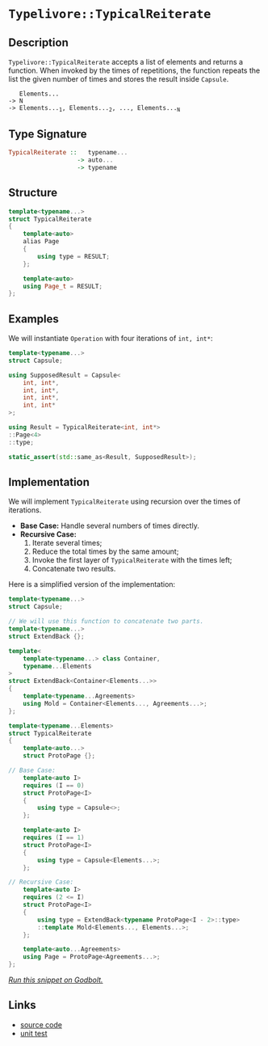 <!-- Copyright 2024 Feng Mofan
SPDX-License-Identifier: Apache-2.0 -->

# `Typelivore::TypicalReiterate`

## Description

`Typelivore::TypicalReiterate` accepts a list of elements and returns a function. When invoked by the times of repetitions, the function repeats the list the given number of times and stores the result inside `Capsule`.

<pre><code>   Elements...
-> N
-> Elements...<sub>1</sub>, Elements...<sub>2</sub>, ..., Elements...<sub>N</sub></code></pre>

## Type Signature

```Haskell
TypicalReiterate ::   typename...
                   -> auto...
                   -> typename
```

## Structure

```C++
template<typename...>
struct TypicalReiterate
{
    template<auto>
    alias Page
    {
        using type = RESULT;
    };

    template<auto>
    using Page_t = RESULT;
};
```

## Examples

We will instantiate `Operation` with four iterations of `int, int*`:

```C++
template<typename...>
struct Capsule;

using SupposedResult = Capsule<
    int, int*,
    int, int*,
    int, int*,
    int, int*
>;

using Result = TypicalReiterate<int, int*>
::Page<4>
::type;

static_assert(std::same_as<Result, SupposedResult>);
```

## Implementation

We will implement `TypicalReiterate` using recursion over the times of iterations.

- **Base Case:** Handle several numbers of times directly.
- **Recursive Case:**
  1. Iterate several times;
  2. Reduce the total times by the same amount;
  3. Invoke the first layer of `TypicalReiterate` with the times left;
  4. Concatenate two results.

Here is a simplified version of the implementation:

```C++
template<typename...>
struct Capsule;

// We will use this function to concatenate two parts.
template<typename...>
struct ExtendBack {};

template<
    template<typename...> class Container,
    typename...Elements
>
struct ExtendBack<Container<Elements...>>
{
    template<typename...Agreements>
    using Mold = Container<Elements..., Agreements...>;
};

template<typename...Elements>
struct TypicalReiterate
{
    template<auto...>
    struct ProtoPage {};

// Base Case:
    template<auto I>
    requires (I == 0)
    struct ProtoPage<I>
    {
        using type = Capsule<>;
    };

    template<auto I>
    requires (I == 1)
    struct ProtoPage<I>
    {
        using type = Capsule<Elements...>;
    };

// Recursive Case:
    template<auto I>
    requires (2 <= I)
    struct ProtoPage<I>
    {
        using type = ExtendBack<typename ProtoPage<I - 2>::type>
        ::template Mold<Elements..., Elements...>;
    };

    template<auto...Agreements>
    using Page = ProtoPage<Agreements...>;
};
```

[*Run this snippet on Godbolt.*](https://godbolt.org/#z:OYLghAFBqd5QCxAYwPYBMCmBRdBLAF1QCcAaPECAMzwBtMA7AQwFtMQByARg9KtQYEAysib0QXACx8BBAKoBnTAAUAHpwAMvAFYTStJg1DIApACYAQuYukl9ZATwDKjdAGFUtAK4sGIAMykrgAyeAyYAHI%2BAEaYxCAArIEADqgKhE4MHt6%2BeqnpjgKh4VEssfHSdpgOmUIETMQE2T5%2BgVU1AnUNBMWRMXGJbfWNzblctsM9YX1lA5IAlLaoXsTI7Bzm/mHI3lgA1Cb%2Bbl6OtIQAnofYJhoAgpvbu5gHR8gKBOhYVFc393cEmBYyQMAMObgI52SjFYmAAdPCfnd3sQvA49m4mMkFF56IcrHdfgB6Ql7ADqzwA7nRaHsvEo9gQEHgFHsqF4GB0GAzUHs0BymADmACGRSeclugpYb8AUCQZgwRCocw2PCpf5rkiCCi0dhVIL0BYmMgANYHADsVjNABE8b9pYDgQL5Udfns3QyHXKFZDoSqEereQYFCyPIImNMyK73YrfXD4dh6GxBAo7erfsjUQQ9rr9YaTWDQ/UI2CE4DGARJf7rmmCRao26ZY7QUcY8q47DbsBiJgy8nEbd3bT0kY9gBZTzoF5W9GycPhYglxPlyuw0h7Tvd3sV1U/fz4%2B7W20E/6ep3epUw1WlpMV/sZtEAFUheFEtAASphCHEz7X94PG16RxMCcqA7jWA7uveWbKMQqBEMoTDAM8Jh1oee52ncxJ7Ia9J1JgyQgPWHqymeQEgXsACS/aDt2ACOXh4N2LIQBRU6HNOGjzERUF7DBcGoAhSFglR4GDihf6Du6dJhMADI%2BlO6KYtiuIumm6F3GJaH7kRAGkRi5EiRqEFunRDFMXsLFsf405cFxGmQVqma8bB8GIc6biGUR4lEYO0kjjGCkYliOLudey5gdWEluihNrqX8txYR%2ByArOkABuzx4QROmns2%2BlEJR1HuqZjGYMxZgvG47GUXZxl7DxfGuUJRyefZ0V1q1kl%2BbJAVVTmrh5sa56xs5/GCe5rEALR7GYVwgCAMaFZJexzbpwrjrQ6CLluK5rmFyYRUetUxYd2UkblwFEKqG49jeKaiVJw6yWNCkNQJblgtd20HXFx0/ZhABUgNA8DhJEkDD7YEID5A6DAPA/DsPxQ8HJPBVJx0Bc/b2md7mtpeVbpo5aJBcpzraXcXV7EIXjJPkmDoB%2BylZlVJMhWCRFhAQa6c/9pAc4I3OCLz/Nc3sPN8x1nOCwQ/2ppFGG3JTjM4sz1l7E%2ByQvmIH5fsQelS2LQv9nNY1gpIxvzT6J2agKL4APpMMGcQEBA7zoHNCgwg7d1uMrtCi9TtNpPTfsEFcXF7hwiy0JwCS8H4HBaKQqCcJVljWHVyyrMhZj%2BDwpAEJoUeLMaiRmLCZpmJIAAc1cJBoACcCRmBoABs1eBDHHCSLwLASBoGikAnScpxwvAKCAg%2BF4nUekHAsAwIgIDLAQyQnOQlBoECdBxBEMKcKo1etxNreSHswDIMgexSLCZi8PThAkHg7vjPwggiGI7BSDIgiKCo6gz1ILocYFI9YEW4LPLucch5F2TpwAA8icNeWZUBUD2IfY%2Bp9z6X2vpIW%2BFkPDb3oMQA4udbK8GnloRYEAkBb01sQjeEA6E73iMAKQZg%2BB0ABMQCeEBoiwOiGEBo5xOD50EcwYg5x4HRG0NUae%2Bct43ngQwWgIjAFYGiF4YAGJaC0AnhA0gWAWCGGAOIdRJUajpX0UnTAqhqgnHWPnTmmAu5JzONEPWkiPBYFgVqPAfcDHpWINEYOVpAQmLOEYIuiwqAGGAAoAAangTAFJ4FKlEbwN%2BwhXxf2kFkv%2BahYHAP0CYlA1hrD6DwNECekBFioGSIUBg%2BiJpu3YqYdOlgW68FQEE4gz9SrwEWO0RpLgGDuE8C0PQIRpilHKHkNIGQBCjD8OMfIiyGC9FmQMcYwzaiTGWXoXZnRJibP6PEHZ%2ByJljAmN0U5sxzlDKzmsCQ0dY7x1gaPdBR8T5nwvlfG%2B5UIC4EfiQzY5CC7RMWAgTATAsDxAgCXEAkh/Cwgbv4M0kgNCSCrq3AeCRW4N30JwHupA%2B551hK3Lg7cG7VypQkSQXAEhotbjAwBo9x6TwhTPahi8aHLyQevCgTDUBEN3vvDgDQWCpTNBNJggYTHXwbrCLgsIbH4CIH0l%2BP9smfwkHk2QBSAFJ10Bw0BmIMmvI4NA4e3SEECpQWgyV0rZXypHFwJVKqNAEJFfQuIpD/BmHmBQ6Jc9aE%2BpYYw5hxCQBOplTsEx7quCDxoP7OIvD%2BGAPEcIjJpAs2SOkbIhwObFHlmUao2BGitE6L0TmoxET1hJ3wN2SxAzAG2PsQCHNzjXG8HcZ4843iG0UL6QE/OQSQlKDCcYowkTQDcr4HExJyTUnpIMVkj%2B4hv75KUIUwBJqSlRPaVYSwlTqmDOTg0zIzTWnWSPdYLpyden9JqQi2wLi5GZFGeMnIKyghjLuXM1ZCzGkHKAwUTIAHtlvvsI0roIwrm/qOQwODUwShnMOZcn9GHbkzPQ7ZJYKxnn4age8tlnA9ixpdfGt1HrVUWWBRq/14LKHF1INC2FAxX1dxJWSpVWKzRMrNGafw2LJCn3GDauBY9bCcpYzy%2BAfKV7IMjeG4he82CcElVglgChUpX1Su62Ecp3j33VU/LV66cl6u1YaopARSBmvATwS11qPl2tXicPYqCKPEBYNp3T%2BnDPGazBAQhvrQW538EGrlVDQ0oFU3EFTor4h6dpnbAzDc7bBYdr50%2BnDU08MoBmpOea1FiKEfmmRcji0iqUSotRjbMCaO0WIGtBi60zqHYYixjgrGwPbclTtBju2wL7cIwdviR05vHaE8JM6ZIhtiYhJdKS0mMBzZZ3VW6DU7qNToezBhD3lJPe4l9dTL0CH0YSN2ZSOkWAfT0uImqBm1Ogx%2B5wEBXCgb/egSD5zSBrJAwh%2BZ4Gii4fuYc99nIUPfaQyhv72H4NYYuThtDEP8MKCeV/FzpGR7ka02fHTem9gZaM06d49GzMRbztFuTUKYVwsoJanjIAzBKv8P4BI9cGUDw52adurK8fSYnlPSFpBS6SDNLfATXApAN342irgZoiUcH8Lj210m6cq7voLjXwbuWLCCekZwkggA%3D%3D)

## Links

- [source code](../../../../conceptrodon/descend/typelivore/reiterate.hpp)
- [unit test](../../../../tests/unit/typelivore/typical_reiterate.test.hpp)
